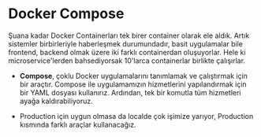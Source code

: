 <h1> Docker Compose </h1>

Şuana kadar Docker Containerları tek birer container olarak ele aldık. Artık sistemler birbirleriyle haberleşmek durumundadır, basit uygulamalar bile frontend, backend olmak üzere iki farklı containerdan oluşuyorlar. Hele ki microservice'lerden bahsediyorsak 10'larca containerlar birlikte çalışırlar.

- <b>Compose</b>, çoklu Docker uygulamalarını tanımlamak ve çalıştırmak için bir araçtır. Compose ile uygulamamızın hizmetlerini yapılandırmak için bir YAML dosyası kullanırız. Ardından, tek bir komutla tüm hizmetleri ayağa kaldırabiliyoruz.

- Production için uygun olmasa da localde çok işimize yarıyor, Production kısmında farklı araçlar kullanacağız.
